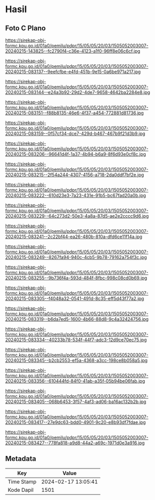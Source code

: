 # Hasil

## Foto C Plano

https://sirekap-obj-formc.kpu.go.id/01a0/pemilu/pdpr/15/05/05/20/03/1505052003007-20240215-143825--fc2790f4-c36e-4123-a1f0-96ff8e06c6cf.jpg

https://sirekap-obj-formc.kpu.go.id/01a0/pemilu/pdpr/15/05/05/20/03/1505052003007-20240215-083137--9eefcfbe-e4fd-451b-9e15-0a6be971a217.jpg

https://sirekap-obj-formc.kpu.go.id/01a0/pemilu/pdpr/15/05/05/20/03/1505052003007-20240215-083144--e24a3b92-29d2-4de7-9658-4642ba2284e8.jpg

https://sirekap-obj-formc.kpu.go.id/01a0/pemilu/pdpr/15/05/05/20/03/1505052003007-20240215-083151--f88b8135-46e6-4f37-a454-772881d81736.jpg

https://sirekap-obj-formc.kpu.go.id/01a0/pemilu/pdpr/15/05/05/20/03/1505052003007-20240215-083159--0f57cf34-dce7-429d-b467-467b9f21d3b9.jpg

https://sirekap-obj-formc.kpu.go.id/01a0/pemilu/pdpr/15/05/05/20/03/1505052003007-20240215-083206--96641d4f-1a37-4b94-b6a9-8f6d93e0cf8c.jpg

https://sirekap-obj-formc.kpu.go.id/01a0/pemilu/pdpr/15/05/05/20/03/1505052003007-20240215-083215--2f54a244-4307-4156-a718-2da0ddf7bf2e.jpg

https://sirekap-obj-formc.kpu.go.id/01a0/pemilu/pdpr/15/05/05/20/03/1505052003007-20240215-083222--610d23e3-7a23-431e-91b5-bc67fad20a0b.jpg

https://sirekap-obj-formc.kpu.go.id/01a0/pemilu/pdpr/15/05/05/20/03/1505052003007-20240215-083229--64c273d2-50e3-4a8a-87d5-ae2e2cccc9d6.jpg

https://sirekap-obj-formc.kpu.go.id/01a0/pemilu/pdpr/15/05/05/20/03/1505052003007-20240215-083241--2c22bf44-ea26-480b-810a-dfd6ce11f14a.jpg

https://sirekap-obj-formc.kpu.go.id/01a0/pemilu/pdpr/15/05/05/20/03/1505052003007-20240215-083249--8267fa94-940c-4cb5-9b78-79162a754f3c.jpg

https://sirekap-obj-formc.kpu.go.id/01a0/pemilu/pdpr/15/05/05/20/03/1505052003007-20240215-083255--9b736f4a-593d-484f-8fbc-998c08cd0b69.jpg

https://sirekap-obj-formc.kpu.go.id/01a0/pemilu/pdpr/15/05/05/20/03/1505052003007-20240215-083305--f4048a32-0541-491d-8c35-eff5d43f77a2.jpg

https://sirekap-obj-formc.kpu.go.id/01a0/pemilu/pdpr/15/05/05/20/03/1505052003007-20240215-083319--b6da7ed5-1600-4b66-88d8-9c4a32424756.jpg

https://sirekap-obj-formc.kpu.go.id/01a0/pemilu/pdpr/15/05/05/20/03/1505052003007-20240215-083334--40233b78-534f-44f7-adc3-12d9ce70ec75.jpg

https://sirekap-obj-formc.kpu.go.id/01a0/pemilu/pdpr/15/05/05/20/03/1505052003007-20240215-083345--b2cb2553-ef5a-4368-a3cc-198ce8b058a5.jpg

https://sirekap-obj-formc.kpu.go.id/01a0/pemilu/pdpr/15/05/05/20/03/1505052003007-20240215-083356--610444fd-84f0-41ab-a35f-05b94be06fab.jpg

https://sirekap-obj-formc.kpu.go.id/01a0/pemilu/pdpr/15/05/05/20/03/1505052003007-20240215-083405--068b6453-3f57-4af3-ad06-ba16ac132b2b.jpg

https://sirekap-obj-formc.kpu.go.id/01a0/pemilu/pdpr/15/05/05/20/03/1505052003007-20240215-083417--27e9dc63-bdd0-4901-9c20-e8b93df7fdae.jpg

https://sirekap-obj-formc.kpu.go.id/01a0/pemilu/pdpr/15/05/05/20/03/1505052003007-20240215-083427--778fa818-a9d8-44a2-a69c-1971d0e3a916.jpg


## Metadata

| Key        | Value               |
| ---------- | ------------------- |
| Time Stamp | 2024-02-17 13:05:41 |
| Kode Dapil | 1501                |



